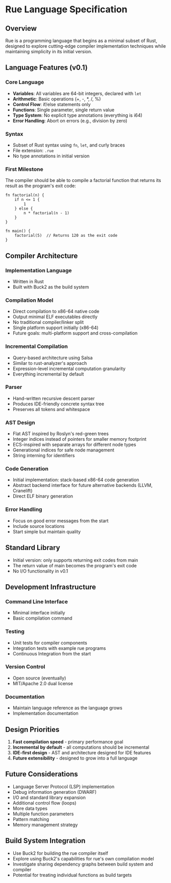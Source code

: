 # Rue Language Specification

## Overview

Rue is a programming language that begins as a minimal subset of Rust, designed to explore cutting-edge compiler implementation techniques while maintaining simplicity in its initial version.

## Language Features (v0.1)

### Core Language
- **Variables**: All variables are 64-bit integers, declared with `let`
- **Arithmetic**: Basic operations (+, -, *, /, %)
- **Control Flow**: if/else statements only
- **Functions**: Single parameter, single return value
- **Type System**: No explicit type annotations (everything is i64)
- **Error Handling**: Abort on errors (e.g., division by zero)

### Syntax
- Subset of Rust syntax using `fn`, `let`, and curly braces
- File extension: `.rue`
- No type annotations in initial version

### First Milestone
The compiler should be able to compile a factorial function that returns its result as the program's exit code:
```rue
fn factorial(n) {
    if n <= 1 {
        1
    } else {
        n * factorial(n - 1)
    }
}

fn main() {
    factorial(5)  // Returns 120 as the exit code
}
```

## Compiler Architecture

### Implementation Language
- Written in Rust
- Built with Buck2 as the build system

### Compilation Model
- Direct compilation to x86-64 native code
- Output minimal ELF executables directly
- No traditional compiler/linker split
- Single platform support initially (x86-64)
- Future goals: multi-platform support and cross-compilation

### Incremental Compilation
- Query-based architecture using Salsa
- Similar to rust-analyzer's approach
- Expression-level incremental computation granularity
- Everything incremental by default

### Parser
- Hand-written recursive descent parser
- Produces IDE-friendly concrete syntax tree
- Preserves all tokens and whitespace

### AST Design
- Flat AST inspired by Roslyn's red-green trees
- Integer indices instead of pointers for smaller memory footprint
- ECS-inspired with separate arrays for different node types
- Generational indices for safe node management
- String interning for identifiers

### Code Generation
- Initial implementation: stack-based x86-64 code generation
- Abstract backend interface for future alternative backends (LLVM, Cranelift)
- Direct ELF binary generation

### Error Handling
- Focus on good error messages from the start
- Include source locations
- Start simple but maintain quality

## Standard Library
- Initial version: only supports returning exit codes from main
- The return value of main becomes the program's exit code
- No I/O functionality in v0.1

## Development Infrastructure

### Command Line Interface
- Minimal interface initially
- Basic compilation command

### Testing
- Unit tests for compiler components
- Integration tests with example rue programs
- Continuous Integration from the start

### Version Control
- Open source (eventually)
- MIT/Apache 2.0 dual license

### Documentation
- Maintain language reference as the language grows
- Implementation documentation

## Design Priorities
1. **Fast compilation speed** - primary performance goal
2. **Incremental by default** - all computations should be incremental
3. **IDE-first design** - AST and architecture designed for IDE features
4. **Future extensibility** - designed to grow into a full language

## Future Considerations
- Language Server Protocol (LSP) implementation
- Debug information generation (DWARF)
- I/O and standard library expansion
- Additional control flow (loops)
- More data types
- Multiple function parameters
- Pattern matching
- Memory management strategy

## Build System Integration
- Use Buck2 for building the rue compiler itself
- Explore using Buck2's capabilities for rue's own compilation model
- Investigate sharing dependency graphs between build system and compiler
- Potential for treating individual functions as build targets